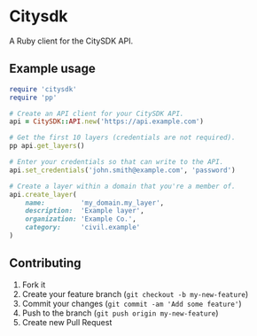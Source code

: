 # Citysdk

A Ruby client for the CitySDK API.


## Example usage

```ruby
require 'citysdk'
require 'pp'

# Create an API client for your CitySDK API.
api = CitySDK::API.new('https://api.example.com')

# Get the first 10 layers (credentials are not required).
pp api.get_layers()

# Enter your credentials so that can write to the API.
api.set_credentials('john.smith@example.com', 'password')

# Create a layer within a domain that you're a member of.
api.create_layer(
    name:         'my_domain.my_layer',
    description:  'Example layer',
    organization: 'Example Co.',
    category:     'civil.example'
)
```


## Contributing

1. Fork it
2. Create your feature branch (`git checkout -b my-new-feature`)
3. Commit your changes (`git commit -am 'Add some feature'`)
4. Push to the branch (`git push origin my-new-feature`)
5. Create new Pull Request

